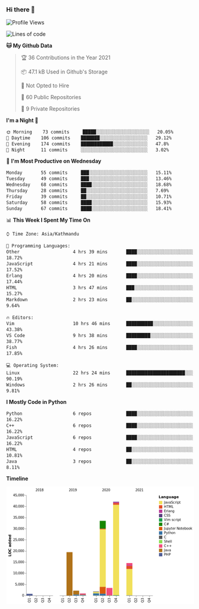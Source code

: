 ### Hi there 👋


<!--START_SECTION:waka-->
![Profile Views](http://img.shields.io/badge/Profile%20Views-1-blue)

![Lines of code](https://img.shields.io/badge/From%20Hello%20World%20I%27ve%20Written-119249%20lines%20of%20code-blue)

**🐱 My Github Data** 

> 🏆 36 Contributions in the Year 2021
 > 
> 📦 47.1 kB Used in Github's Storage 
 > 
> 🚫 Not Opted to Hire
 > 
> 📜 60 Public Repositories 
 > 
> 🔑 9 Private Repositories  
 > 
**I'm a Night 🦉** 

```text
🌞 Morning    73 commits     █████░░░░░░░░░░░░░░░░░░░░   20.05% 
🌆 Daytime    106 commits    ███████░░░░░░░░░░░░░░░░░░   29.12% 
🌃 Evening    174 commits    ████████████░░░░░░░░░░░░░   47.8% 
🌙 Night      11 commits     ░░░░░░░░░░░░░░░░░░░░░░░░░   3.02%

```
📅 **I'm Most Productive on Wednesday** 

```text
Monday       55 commits     ███░░░░░░░░░░░░░░░░░░░░░░   15.11% 
Tuesday      49 commits     ███░░░░░░░░░░░░░░░░░░░░░░   13.46% 
Wednesday    68 commits     ████░░░░░░░░░░░░░░░░░░░░░   18.68% 
Thursday     28 commits     ██░░░░░░░░░░░░░░░░░░░░░░░   7.69% 
Friday       39 commits     ██░░░░░░░░░░░░░░░░░░░░░░░   10.71% 
Saturday     58 commits     ████░░░░░░░░░░░░░░░░░░░░░   15.93% 
Sunday       67 commits     ████░░░░░░░░░░░░░░░░░░░░░   18.41%

```


📊 **This Week I Spent My Time On** 

```text
⌚︎ Time Zone: Asia/Kathmandu

💬 Programming Languages: 
Other                    4 hrs 39 mins       ████░░░░░░░░░░░░░░░░░░░░░   18.72% 
JavaScript               4 hrs 21 mins       ████░░░░░░░░░░░░░░░░░░░░░   17.52% 
Erlang                   4 hrs 20 mins       ████░░░░░░░░░░░░░░░░░░░░░   17.44% 
HTML                     3 hrs 47 mins       ███░░░░░░░░░░░░░░░░░░░░░░   15.27% 
Markdown                 2 hrs 23 mins       ██░░░░░░░░░░░░░░░░░░░░░░░   9.64%

🔥 Editors: 
Vim                      10 hrs 46 mins      ██████████░░░░░░░░░░░░░░░   43.38% 
VS Code                  9 hrs 38 mins       █████████░░░░░░░░░░░░░░░░   38.77% 
Fish                     4 hrs 26 mins       ████░░░░░░░░░░░░░░░░░░░░░   17.85%

💻 Operating System: 
Linux                    22 hrs 24 mins      ██████████████████████░░░   90.19% 
Windows                  2 hrs 26 mins       ██░░░░░░░░░░░░░░░░░░░░░░░   9.81%

```

**I Mostly Code in Python** 

```text
Python                   6 repos             ████░░░░░░░░░░░░░░░░░░░░░   16.22% 
C++                      6 repos             ████░░░░░░░░░░░░░░░░░░░░░   16.22% 
JavaScript               6 repos             ████░░░░░░░░░░░░░░░░░░░░░   16.22% 
HTML                     4 repos             ██░░░░░░░░░░░░░░░░░░░░░░░   10.81% 
Java                     3 repos             ██░░░░░░░░░░░░░░░░░░░░░░░   8.11%

```


**Timeline**

![Chart not found](https://raw.githubusercontent.com/voidash/voidash/main/charts/bar_graph.png) 


<!--END_SECTION:waka-->


<!--
**voidash/voidash** is a ✨ _special_ ✨ repository because its `README.md` (this file) appears on your GitHub profile.

Here are some ideas to get you started:

- 🔭 I’m currently working on ...
- 🌱 I’m currently learning ...
- 👯 I’m looking to collaborate on ...
- 🤔 I’m looking for help with ...
- 💬 Ask me about ...
- 📫 How to reach me: ...
- 😄 Pronouns: ...
- ⚡ Fun fact: ...
-->

